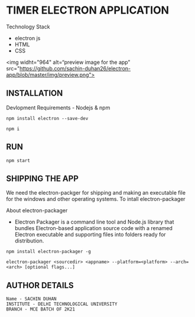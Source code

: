 # TIMER ELECTRON APPLICATION

Technology Stack 
- electron js
- HTML
- CSS

<img widht="964" alt=“preview image for the app” src="https://github.com/sachin-duhan26/electron-app/blob/master/img/preview.png">

## INSTALLATION
Devlopment Requirements - Nodejs & npm

```
npm install electron --save-dev
```

```
npm i
```

## RUN
```
npm start
```

## SHIPPING THE APP

We need the electron-packger for shipping and making an executable file for the windows and other operating systems. To intall electron-packager
 
About electron-packager
- Electron Packager is a command line tool and Node.js library that bundles Electron-based application source code with a renamed Electron executable and supporting files into folders ready for distribution.

```
npm install electron-packager -g
```

```
electron-packager <sourcedir> <appname> --platform=<platform> --arch=<arch> [optional flags...]
```


## AUTHOR DETAILS
```
Name - SACHIN DUHAN
INSTITUTE - DELHI TECHNOLOGICAL UNIVERSITY
BRANCH - MCE BATCH OF 2K21
```
